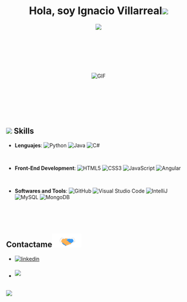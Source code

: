 <h1 align="center"><b>Hola, soy Ignacio Villarreal</b><img src="https://media.giphy.com/media/hvRJCLFzcasrR4ia7z/giphy.gif" width="35"></h1>

<p align="center">
  <a href=""><img src="https://readme-typing-svg.herokuapp.com?font=Time+New+Roman&color=cyan&size=25&center=true&vCenter=true&width=600&height=100&lines=Desarrollador+de+software&hearts;++;Backend+y+frontend;Apasionado+por+resolver+problemas,;Amo+aprender+nuevas+cosas,;Creativo+y+orientado+a+resultados..<3"></a>
</p>

<div align="center">
  <img style="margin: 100px;" alt="GIF" height="160px" src="https://media.giphy.com/media/Ah3zHH7hvsSB2/giphy.gif"/>
</div>

## <img src="https://media2.giphy.com/media/QssGEmpkyEOhBCb7e1/giphy.gif?cid=ecf05e47a0n3gi1bfqntqmob8g9aid1oyj2wr3ds3mg700bl&rid=giphy.gif" width ="25"><b> Skills</b><br>
<p align="center">
  
- **Lenguajes**:
    ![Python](https://img.shields.io/badge/Python%20-%233776AB.svg?style=for-the-badge&logo=python&logoColor=white)
    ![Java](https://img.shields.io/badge/Java%20-%23ED8B00.svg?style=for-the-badge&logo=java&logoColor=white)
    ![C#](https://img.shields.io/badge/C%23%20-%23512BD4.svg?style=for-the-badge&logo=csharp&logoColor=white)
<br>

  
- **Front-End Development**:
   ![HTML5](https://img.shields.io/badge/HTML5%20-%23E34F26.svg?style=for-the-badge&logo=html5&logoColor=white)
   ![CSS3](https://img.shields.io/badge/CSS%20-%231572B6.svg?style=for-the-badge&logo=css3&logoColor=white)
   ![JavaScript](https://img.shields.io/badge/JavaScript%20-%23F7DF1E.svg?style=for-the-badge&logo=javascript&logoColor=black)
   ![Angular](https://img.shields.io/badge/Angular%20-%230F0F11.svg?style=for-the-badge&logo=angular&logoColor=black)
  
<br>
  
- **Softwares and Tools**:
    ![GitHub](https://img.shields.io/badge/github-%23121011.svg?style=for-the-badge&logo=github&logoColor=white)
    ![Visual Studio Code](https://img.shields.io/badge/Visual%20Studio%20Code-0078d7.svg?style=for-the-badge&logo=visual-studio-code&logoColor=white)
    ![IntelliJ](https://img.shields.io/badge/intellijidea-%23000000.svg?style=for-the-badge&logo=intellijidea&logoColor=white)
    ![MySQL](https://img.shields.io/badge/mysql-%234479A1.svg?style=for-the-badge&logo=mysql&logoColor=white)
    ![MongoDB](https://img.shields.io/badge/mongodb-%2347A248.svg?style=for-the-badge&logo=mongodb&logoColor=white)

<br>

</p>

<br>

## <b> Contactame</b><img src="https://github.com/0xAbdulKhalid/0xAbdulKhalid/raw/main/assets/mdImages/handshake.gif" width ="80"><br>
<div align='left'>
<ul>
  <li>
    <a href="https://www.linkedin.com/in/ignacio-villarreal-518804267/?originalSubdomain=uy" target="_blank">
      <img src="https://img.shields.io/badge/linkedin-%2300acee.svg?color=405DE6&style=for-the-badge&logo=linkedin&logoColor=white" alt=linkedin style="margin-bottom: 5px;"/>
    </a>
  </li>
  <br>
  <li>
    <a href="mailto:ignaciovillarreal20031231@gmail.com" target="_blank">
      <img src="https://img.shields.io/badge/gmail-%23EA4335.svg?style=for-the-badge&logo=gmail&logoColor=white" t=mail style="margin-bottom: 5px;" />
    </a>
  </li>
</ul>
</div>

<br>
<img src="https://user-images.githubusercontent.com/73097560/115834477-dbab4500-a447-11eb-908a-139a6edaec5c.gif">
<br>
<br>
<br>




<!--
**ignacioVillarreal2003/ignacioVillarreal2003** is a ✨ _special_ ✨ repository because its `README.md` (this file) appears on your GitHub profile.

Here are some ideas to get you started:

- 🔭 I’m currently working on ...
- 🌱 I’m currently learning ...
- 👯 I’m looking to collaborate on ...
- 🤔 I’m looking for help with ...
- 💬 Ask me about ...
- 📫 How to reach me: ...
- 😄 Pronouns: ...
- ⚡ Fun fact: ...
-->
